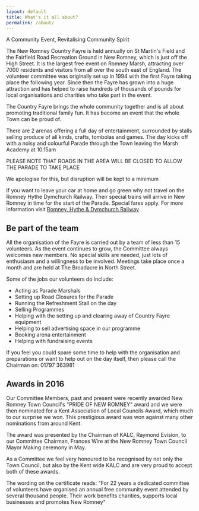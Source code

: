 ```yaml
---
layout: default
title: What's it all about?
permalink: /about/
---
```


A Community Event, Revitalising Community Spirit

The New Romney Country Fayre is held annually on St Martin's Field and the Fairfield Road Recreation Ground in New Romney, which is just off the High Street. It is the largest free event on Romney Marsh, attracting over 7000 residents and visitors from all over the south east of England. The volunteer committee was originally set up in 1994 with the first Fayre taking place the following year. Since then the Fayre has grown into a huge attraction and has helped to raise hundreds of thousands of pounds for local organisations and charities who take part in the event.

The Country Fayre brings the whole community together and is all about promoting traditional family fun. It has become an event that the whole Town can be proud of.

There are 2 arenas offering a full day of entertainment, surrounded by stalls selling produce of all kinds, crafts, tombolas and games. The day kicks off with a noisy and colourful Parade through the Town leaving the Marsh Academy at 10.15am

<div class="alert alert-info">
  <div class="h4">PLEASE NOTE THAT ROADS IN THE AREA WILL BE CLOSED TO ALLOW THE PARADE TO TAKE PLACE</div>
  <p>We apologise for this, but disruption will be kept to a minimum</p>
</div>

If you want to leave your car at home and go green why not travel on the Romney Hythe Dymchurch Railway. Their special trains will arrive in New Romney in time for the start of the Parade. Special fares apply. For more information visit [Romney, Hythe &amp; Dymchurch Railway](http://www.rhdr.org.uk)

## Be part of the team

All the organisation of the Fayre is carried out by a team of less than 15 volunteers. As the event continues to grow, the Committee always welcomes new members. No special skills are needed, just lots of enthusiasm and a willingness to be involved. Meetings take place once a month and are held at The Broadacre in North Street.

Some of the jobs our volunteers do include:

* Acting as Parade Marshals
* Setting up Road Closures for the Parade
* Running the Refreshment Stall on the day
* Selling Programmes
* Helping with the setting up and clearing away of Country Fayre equipment
* Helping to sell advertising space in our programme
* Booking arena entertainment
* Helping with fundraising events

If you feel you could spare some time to help with the organisation and preparations or want to help out on the day itself, then please call the Chairman on: 01797 363981

## Awards in 2016

Our Committee Members, past and present were recently awarded New Romney Town Council's "PRIDE OF NEW ROMNEY" award and we were then nominated for a Kent Association of Local Councils Award, which much to our surprise we won. This prestigious award was won against many other nominations from around Kent.

The award was presented by the Chairman of KALC, Raymond Evision, to our Committee Chairman, Frances Wire at the New Romney Town Council Mayor Making ceremony in May.

As a Committee we feel very honoured to be recognised by not only the Town Council, but also by the Kent wide KALC and are very proud to accept both of these awards.

The wording on the certificate reads: "For 22 years a dedicated committee of volunteers have organised an annual free community event attended by several thousand people.  Their work benefits charities, supports local businesses and promotes New Romney"
